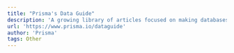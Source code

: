 ```yaml
---
title: "Prisma's Data Guide"
description: 'A growing library of articles focused on making databases more approachable.'
url: 'https://www.prisma.io/dataguide'
author: 'Prisma'
tags: Other
---
```

